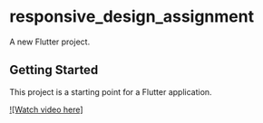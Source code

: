 # responsive_design_assignment

A new Flutter project.

## Getting Started

This project is a starting point for a Flutter application.

[![Watch video here]](https://greenedubd-my.sharepoint.com/:v:/g/personal/nahid_201902073_green_ac_bd/EZ2PuFk7SMdMp7dAkU_U2q4BDDu-yOiL-Va6qnQvNQ6_aA?nav=eyJyZWZlcnJhbEluZm8iOnsicmVmZXJyYWxBcHAiOiJPbmVEcml2ZUZvckJ1c2luZXNzIiwicmVmZXJyYWxBcHBQbGF0Zm9ybSI6IldlYiIsInJlZmVycmFsTW9kZSI6InZpZXciLCJyZWZlcnJhbFZpZXciOiJNeUZpbGVzTGlua0NvcHkifX0&e=bdauDO)
